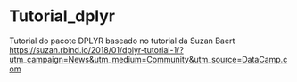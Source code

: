 # Tutorial_dplyr
Tutorial do pacote DPLYR baseado no tutorial da Suzan Baert
https://suzan.rbind.io/2018/01/dplyr-tutorial-1/?utm_campaign=News&utm_medium=Community&utm_source=DataCamp.com

